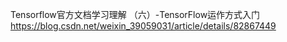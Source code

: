 Tensorflow官方文档学习理解 （六）-TensorFlow运作方式入门
https://blog.csdn.net/weixin_39059031/article/details/82867449
